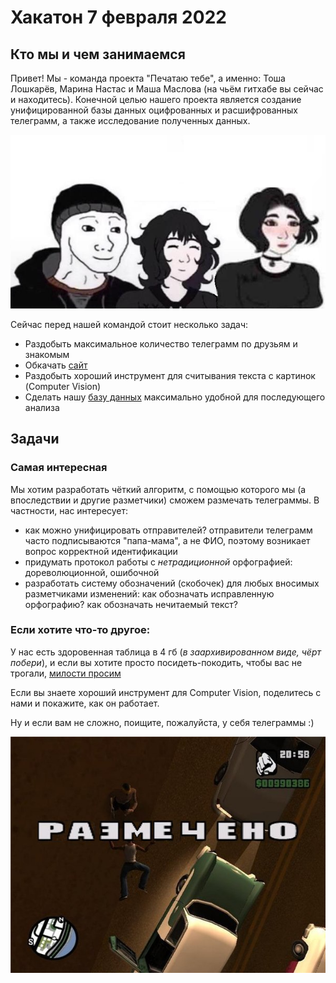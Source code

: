 # Хакатон 7 февраля 2022

## Кто мы и чем занимаемся

Привет! Мы - команда проекта "Печатаю тебе", а именно: Тоша Лошкарёв, Марина Настас и Маша Маслова (на чьём гитхабе вы сейчас и находитесь).
Конечной целью нашего проекта является создание унифицированной базы данных оцифрованных и расшифрованных телеграмм, а также исследование полученных данных.

![RGB](RGB.png)

Сейчас перед нашей командой стоит несколько задач:
- Раздобыть максимальное количество телеграмм по друзьям и знакомым
- Обкачать [сайт](https://opendata.mkrf.ru/opendata/7705851331-museum-exhibits)
- Раздобыть хороший инструмент для считывания текста с картинок (Computer Vision)
- Сделать нашу [базу данных](https://docs.google.com/spreadsheets/d/1Ul_gCrJwwPh8sc72K8_DEqcMEcG1X9IQQPK3GqTfmvU/edit?usp=sharing) максимально удобной для последующего анализа

## Задачи
### Самая интересная
Мы хотим разработать чёткий алгоритм, с помощью которого мы (а впоследствии и другие разметчики) сможем размечать телеграммы. В частности, нас интересует:
- как можно унифицировать отправителей? отправители телеграмм часто подписываются "папа-мама", а не ФИО, поэтому возникает вопрос корректной идентификации
- придумать протокол работы с _нетрадиционной_ орфографией: дореволюционной, ошибочной 
- разработать систему обозначений (скобочек) для любых вносимых разметчиками изменений: как обозначать исправленную орфографию? как обозначать нечитаемый текст? 


### Если хотите что-то другое:
У нас есть здоровенная таблица в 4 гб (_в заархивированном виде, чёрт побери_), и если вы хотите просто посидеть-покодить, чтобы вас не трогали, [милости просим](https://drive.google.com/file/d/1wRiw1tiPe_lCFVsYLgeK9lz6D5ikXqns/view?usp=sharing)

Если вы знаете хороший инструмент для Computer Vision, поделитесь с нами и покажите, как он работает.

Ну и если вам не сложно, поищите, пожалуйста, у себя телеграммы :)

![RAZMECHENO](размечено.png)
